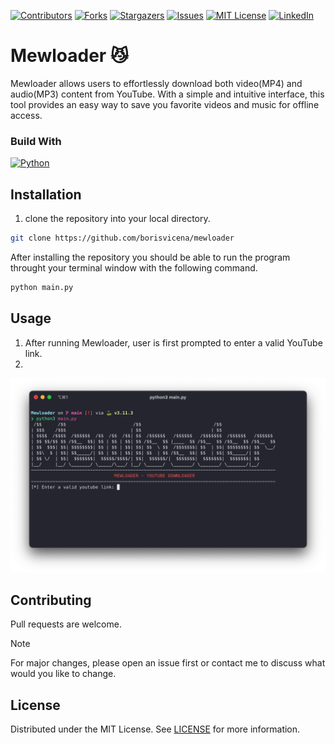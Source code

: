 [![Contributors][contributors-shield]][contributors-url]
[![Forks][forks-shield]][forks-url]
[![Stargazers][stars-shield]][stars-url]
[![Issues][issues-shield]][issues-url]
[![MIT License][license-shield]][license-url]
[![LinkedIn][linkedin-shield]][linkedin-url]

# Mewloader 😼

Mewloader allows users to effortlessly download both video(MP4) and audio(MP3) content from YouTube. With a simple and intuitive interface, this tool provides an easy way to save you favorite videos and music for offline access.

### Build With
[![Python][Python]][Python-url]

## Installation

1. clone the repository into your local directory.
```bash
git clone https://github.com/borisvicena/mewloader
```

After installing the repository you should be able to run the program throught your terminal window with the following command.
```bash
python main.py
```

## Usage
1. After running Mewloader, user is first prompted to enter a valid YouTube link.
2. 
![Screenshot](/static/mewloader_screenshot.png)

## Contributing

Pull requests are welcome.

> [!NOTE]
> For major changes, please open an issue first or contact me to discuss what would you like to change.

## License

Distributed under the MIT License. See [LICENSE](https://choosealicense.com/licenses/mit/) for more information.

<!-- MARKDOWN LINKS -->
[contributors-shield]: https://img.shields.io/github/contributors/borisvicena/mewloader.svg?style=for-the-badge
[contributors-url]: https://github.com/borisvicena/mewloader/graphs/contributors

[forks-shield]: https://img.shields.io/github/forks/borisvicena/mewloader.svg?style=for-the-badge
[forks-url]: https://github.com/borisvicena/mewloader/network/members
[stars-shield]: https://img.shields.io/github/stars/borisvicena/mewloader.svg?style=for-the-badge
[stars-url]: https://github.com/borisvicena/mewloader/stargazers
[issues-shield]: https://img.shields.io/github/issues/borisvicena/mewloader.svg?style=for-the-badge
[issues-url]: https://github.com/borisvicena/mewloader/issues
[license-shield]: https://img.shields.io/github/license/borisvicena/mewloader.svg?style=for-the-badge
[license-url]: https://github.com/borisvicena/mewloader/blob/master/LICENSE.txt
[linkedin-shield]: https://img.shields.io/badge/-LinkedIn-black.svg?style=for-the-badge&logo=linkedin&colorB=555
[linkedin-url]: https://linkedin.com/in/borisvicena
[Python]: https://img.shields.io/badge/python-306998?style=for-the-badge&logo=python&logoColor=white
[Python-url]: https://www.python.org